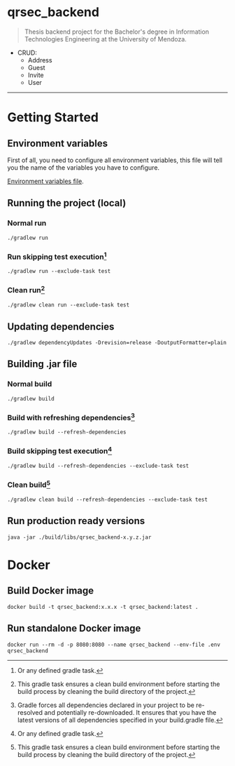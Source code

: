 # qrsec_backend

> Thesis backend project for the Bachelor's degree in Information Technologies Engineering at the University of Mendoza.
 
- CRUD:
  - Address
  - Guest
  - Invite
  - User

---

# Getting Started

## Environment variables
First of all, you need to configure all environment variables, this file will tell you the name of the variables
you have to configure.

[Environment variables file](ENVIRONMENT.md).

## Running the project (local)
### Normal run

```shell
./gradlew run
```

### Run skipping test execution[^1]

```shell
./gradlew run --exclude-task test
```

### Clean run[^2]

```shell
./gradlew clean run --exclude-task test
```

## Updating dependencies

```shell
./gradlew dependencyUpdates -Drevision=release -DoutputFormatter=plain
```

## Building .jar file
### Normal build

```shell
./gradlew build
```

### Build with refreshing dependencies[^3]

```shell
./gradlew build --refresh-dependencies
```

### Build skipping test execution[^1]

```shell
./gradlew build --refresh-dependencies --exclude-task test
```

### Clean build[^2]

```shell
./gradlew clean build --refresh-dependencies --exclude-task test
```

## Run production ready versions
```shell
java -jar ./build/libs/qrsec_backend-x.y.z.jar 
```

# Docker
## Build Docker image
```shell
docker build -t qrsec_backend:x.x.x -t qrsec_backend:latest .
```

## Run standalone Docker image
```shell
docker run --rm -d -p 8080:8080 --name qrsec_backend --env-file .env qrsec_backend
```

[^1]: Or any defined gradle task.
[^2]: This gradle task ensures a clean build environment before starting the build process by cleaning the build directory of the project.
[^3]: Gradle forces all dependencies declared in your project to be re-resolved and potentially re-downloaded. It ensures that you have the latest versions of all dependencies specified in your build.gradle file.
